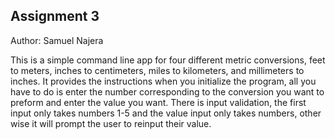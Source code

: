 ## Assignment 3
Author: Samuel Najera

This is a simple command line app for four different metric conversions, feet to meters, inches to centimeters, miles to kilometers, and millimeters to inches.
It provides the instructions when you initialize the program, all you have to do is enter the number corresponding to the conversion you want to preform and 
enter the value you want. There is input validation, the first input only takes numbers 1-5 and the value input only takes numbers, other wise it will prompt
the user to reinput their value.
